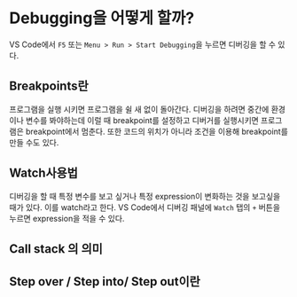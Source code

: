 # Debugging을 어떻게 할까?
VS Code에서 `F5` 또는 `Menu > Run > Start Debugging`을 누르면 디버깅을 할 수 있다.
## Breakpoints란
프로그램을 실행 시키면 프로그램을 쉴 새 없이 돌아간다. 디버깅을 하려면 중간에 환경이나 변수를 봐야하는데 이럴 때 breakpoint를 설정하고 디버거를 실행시키면 프로그램은 breakpoint에서 멈춘다. 또한 코드의 위치가 아니라 조건을 이용해 breakpoint를 만들 수도 있다.

## Watch사용법
디버깅을 할 때 특정 변수를 보고 싶거나 특정 expression이 변화하는 것을 보고싶을 때가 있다. 이를 watch라고 한다. VS Code에서 디버깅 패널에 `Watch` 탭의 `+` 버튼을 누르면 expression을 적을 수 있다.

## Call stack 의 의미


## Step over / Step into/ Step out이란